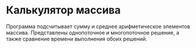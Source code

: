 # Калькулятор массива

Программа подсчитывает сумму и среднее арифметическое элементов массива. Представлены однопоточное и многопоточное решение, а также сравнение времени выполнения обоих решений. 
